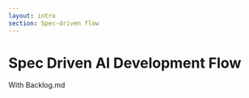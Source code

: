 ```yaml
---
layout: intro
section: Spec-driven flow
---
```


# Spec Driven AI Development Flow

With Backlog.md
